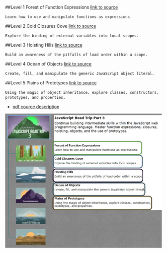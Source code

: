 ##Level 1 Forest of Function Expressions
[link to source](https://github.com/tsvetkovpro/js/tree/master/cources/codeschool/js-road-trip-3/level-1)
```
Learn how to use and manipulate functions as expressions.
```

##Level 2 Cold Closures Cove
[link to source](https://github.com/tsvetkovpro/js/tree/master/cources/codeschool/js-road-trip-3/level-2)
```
Explore the binding of external variables into local scopes.
```

##Level 3 Hoisting Hills
[link to source](https://github.com/tsvetkovpro/js/tree/master/cources/codeschool/js-road-trip-3/level-3/hoisting-hills)
```
Build an awareness of the pitfalls of load order within a scope.
```

##Level 4 Ocean of Objects
[link to source](https://github.com/tsvetkovpro/js/tree/master/cources/codeschool/js-road-trip-3/level-4)
```
Create, fill, and manipulate the generic JavaScript object literal.
```

##Level 5 Plains of Prototypes
[link to source](https://github.com/tsvetkovpro/js/tree/master/cources/codeschool/js-road-trip-3/level-5)
```
Using the magic of object inheritance, explore classes, constructors, prototypes, and properties.
```


* [pdf cource description](https://github.com/tsvetkovpro/js/blob/master/cources/codeschool/js-road-trip-3/js3.pdf)


![alt text](./jsrt1.jpg "Level 3")
